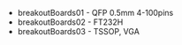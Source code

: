 
* breakoutBoards01 - QFP 0.5mm 4-100pins
* breakoutBoards02 - FT232H
* breakoutBoards03 - TSSOP, VGA
